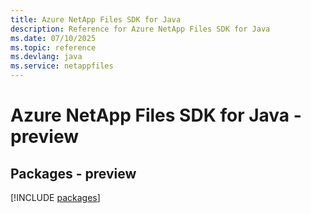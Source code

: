 ```yaml
---
title: Azure NetApp Files SDK for Java
description: Reference for Azure NetApp Files SDK for Java
ms.date: 07/10/2025
ms.topic: reference
ms.devlang: java
ms.service: netappfiles
---
```

# Azure NetApp Files SDK for Java - preview
## Packages - preview
[!INCLUDE [packages](netapp-files-index.md)]